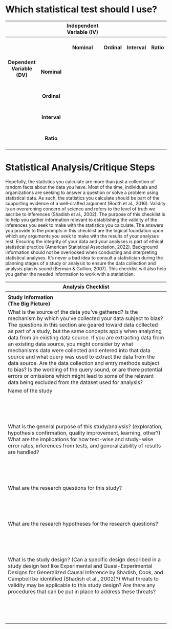 # Which statistical test should I use?

| <img width="550" height="1"> |  <img width="550" height="1"> | Independent<br>Variable (IV)<br><img width="550" height="1"> | <img width="550" height="1"> | <img width="550" height="1"> | <img width="550" height="1"> |
| :---: | :---: | :---: | :---: | :---: | :---: |
| <br><br><br> |  | **Nominal**  | **Ordinal** | **Interval** | **Ratio** |
| **Dependent**<br>**Variable** **(DV)**<br><br> | **Nominal** |  |  |  |  |
| <br><br><br> | **Ordinal** |  |  |  |  |
| <br><br><br> | **Interval** |  |  |  |  |
| <br><br><br> | **Ratio** |  |  |  |  |

# Statistical Analysis/Critique Steps

Hopefully, the statistics you calculate are more than just a collection of random facts about the data you have. Most of the time, individuals and organizations are seeking to answer a question or solve a problem using statistical data. As such, the statistics you calculate should be part of the supporting evidence of a well-crafted argument (Booth et al., 2016). Validity is an overarching concern of science and refers to the level of truth we ascribe to inferences (Shadish et al., 2002). The purpose of this checklist is to help you gather information relevant to establishing the validity of the inferences you seek to make with the statistics you calculate. The answers you provide to the prompts in this checklist are the logical foundation upon which any arguments you seek to make with the results of your analyses rest. Ensuring the integrity of your data and your analyses is part of ethical statistical practice (American Statistical Association, 2022). Background information should not be overlooked when conducting and interpreting statistical analyses. It’s never a bad idea to consult a statistician during the planning stages of a study or analysis to ensure the data collection and analysis plan is sound (Berman & Gullion, 2007). This checklist will also help you gather the needed information to work with a statistician.

| Analysis Checklist | 
| --- | 
|  |
| **Study Information<br>(The Big Picture)** |
| What is the source of the data you’ve gathered? Is the mechanism by which you’ve collected your data subject to bias? The questions in this section are geared toward data collected as part of a study, but the same concepts apply when analyzing data from an existing data source. If you are extracting data from an existing data source, you might consider by what mechanisms data were collected and entered into that data source and what query was used to extract the data from the data source. Are the data collection and entry methods subject to bias? Is the wording of the query sound, or are there potential errors or omissions which might lead to some of the relevant data being excluded from the dataset used for analysis? |
| Name of the study |
| <br><br><br><br> |
| What is the general purpose of this study/analysis? (exploration, hypothesis confirmation, quality improvement, learning, other?) What are the implications for how test-wise and study-wise error rates, inferences from tests, and generalizability of results are handled? |
| <br><br><br><br> |
| What are the research questions for this study? |
| <br><br><br><br> |
| What are the research hypotheses for the research questions? |
| <br><br><br><br> |
| What is the study design? (Can a specific design described in a study design text like Experimental and Quasi-Experimental Designs for Generalized Causal Inference by Shadish, Cook, and Campbell be identified (Shadish et al., 2002)?) What threats to validity may be applicable to this study design? Are there any procedures that can be put in place to address these threats? |
| <br><br><br><br> |
